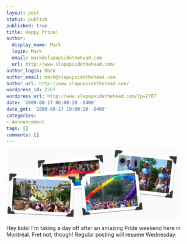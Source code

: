 ```yaml
---
layout: post
status: publish
published: true
title: Happy Pride!
author:
  display_name: Mark
  login: Mark
  email: mark@slapupsidethehead.com
  url: http://www.slapupsidethehead.com/
author_login: Mark
author_email: mark@slapupsidethehead.com
author_url: http://www.slapupsidethehead.com/
wordpress_id: 2767
wordpress_url: http://www.slapupsidethehead.com/?p=2767
date: '2009-08-17 06:00:20 -0400'
date_gmt: '2009-08-17 10:00:20 -0400'
categories:
- Announcement
tags: []
comments: []
---
```

![Much, much better than the annual Shame festival.](/wp-content/media/2009/08/montreal-pride-2009.jpg "Much, much better than the annual Shame festival.")

Hey kids! I'm taking a day off after an amazing Pride weekend here in Montréal. Fret not, though! Regular posting will resume Wednesday.

